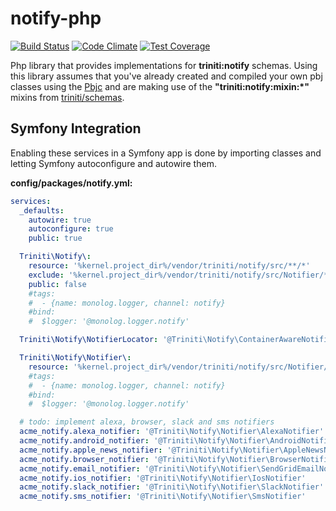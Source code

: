notify-php
=============

[![Build Status](https://api.travis-ci.org/triniti/notify-php.svg)](https://travis-ci.org/triniti/notify-php)
[![Code Climate](https://codeclimate.com/github/triniti/notify-php/badges/gpa.svg)](https://codeclimate.com/github/triniti/notify-php)
[![Test Coverage](https://codeclimate.com/github/triniti/notify-php/badges/coverage.svg)](https://codeclimate.com/github/triniti/notify-php/coverage)

Php library that provides implementations for __triniti:notify__ schemas. Using this library assumes that you've already created and compiled your own pbj classes using the [Pbjc](https://github.com/gdbots/pbjc-php) and are making use of the __"triniti:notify:mixin:*"__ mixins from [triniti/schemas](https://github.com/triniti/schemas).


## Symfony Integration
Enabling these services in a Symfony app is done by importing classes and letting Symfony autoconfigure and autowire them.

__config/packages/notify.yml:__

```yaml
services:
  _defaults:
    autowire: true
    autoconfigure: true
    public: true

  Triniti\Notify\:
    resource: '%kernel.project_dir%/vendor/triniti/notify/src/**/*'
    exclude: '%kernel.project_dir%/vendor/triniti/notify/src/Notifier/*'
    public: false
    #tags:
    #  - {name: monolog.logger, channel: notify}
    #bind:
    #  $logger: '@monolog.logger.notify'

  Triniti\Notify\NotifierLocator: '@Triniti\Notify\ContainerAwareNotifierLocator'

  Triniti\Notify\Notifier\:
    resource: '%kernel.project_dir%/vendor/triniti/notify/src/Notifier/*Notifier*'
    #tags:
    #  - {name: monolog.logger, channel: notify}
    #bind:
    #  $logger: '@monolog.logger.notify'

  # todo: implement alexa, browser, slack and sms notifiers
  acme_notify.alexa_notifier: '@Triniti\Notify\Notifier\AlexaNotifier'
  acme_notify.android_notifier: '@Triniti\Notify\Notifier\AndroidNotifier'
  acme_notify.apple_news_notifier: '@Triniti\Notify\Notifier\AppleNewsNotifier'
  acme_notify.browser_notifier: '@Triniti\Notify\Notifier\BrowserNotifier'
  acme_notify.email_notifier: '@Triniti\Notify\Notifier\SendGridEmailNotifier'
  acme_notify.ios_notifier: '@Triniti\Notify\Notifier\IosNotifier'
  acme_notify.slack_notifier: '@Triniti\Notify\Notifier\SlackNotifier'
  acme_notify.sms_notifier: '@Triniti\Notify\Notifier\SmsNotifier'

```
